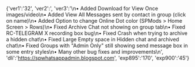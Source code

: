 {'ver1':'32', 'ver2':', 'ver3':'\n• Added Download for View Once images/video\n• Added View All Messages sent by contact in group (click on name)\n• Added Option to change Online Dot color (SPMods > Home Screen > Rows)\n• Fixed Archive Chat not showing on group tab\n• Fixed RC-TELEGRAM X recording box bug\n• Fixed Crash when trying to archive a hidden chat\n• Fixed Large Empty space in Hidden chat and archived chat\n• Fixed Groups with "Admin Only" still showing send message box in some entry styles\n• Many other bug fixes and improvements\n', 'dli':'https://spwhatsappadmin.blogspot.com', 'exp895':'170', 'exp900':'45'}
